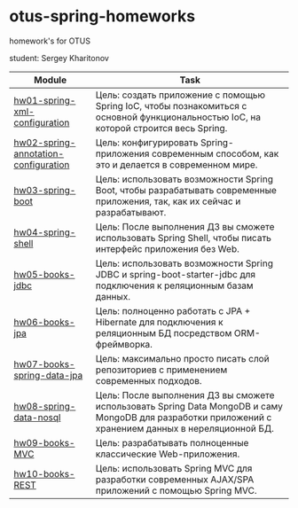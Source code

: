 # otus-spring-homeworks

homework's for OTUS

student: Sergey Kharitonov

|Module|Task|
--- | --- |
|[hw01-spring-xml-configuration](https://github.com/skharitonov95/otus-spring-homeworks/tree/master/hw01-spring-xml-configuration)|Цель: создать приложение с помощью Spring IoC, чтобы познакомиться с основной функциональностью IoC, на которой строится весь Spring.|
|[hw02-spring-annotation-configuration](https://github.com/skharitonov95/otus-spring-homeworks/tree/master/hw02-spring-annotation-configuration)|Цель: конфигурировать Spring-приложения современным способом, как это и делается в современном мире.|
|[hw03-spring-boot](https://github.com/skharitonov95/otus-spring-homeworks/tree/master/hw03-spring-boot)|Цель: использовать возможности Spring Boot, чтобы разрабатывать современные приложения, так, как их сейчас и разрабатывают.|
|[hw04-spring-shell](https://github.com/skharitonov95/otus-spring-homeworks/tree/master/hw04-spring-shell)|Цель: После выполнения ДЗ вы сможете использовать Spring Shell, чтобы писать интерфейс приложения без Web.|
|[hw05-books-jdbc](https://github.com/skharitonov95/otus-spring-homeworks/tree/master/hw05-books-jdbc)|Цель: использовать возможности Spring JDBC и spring-boot-starter-jdbc для подключения к реляционным базам данных.|
|[hw06-books-jpa](https://github.com/skharitonov95/otus-spring-homeworks/tree/master/hw06-books-jpa)|Цель: полноценно работать с JPA + Hibernate для подключения к реляционным БД посредством ORM-фреймворка.|
|[hw07-books-spring-data-jpa](https://github.com/skharitonov95/otus-spring-homeworks/tree/master/hw07-books-spring-data-jpa)|Цель: максимально просто писать слой репозиториев с применением современных подходов.|
|[hw08-spring-data-nosql](https://github.com/skharitonov95/otus-spring-homeworks/tree/master/hw08-spring-data-nosql)|Цель: После выполнения ДЗ вы сможете использовать Spring Data MongoDB и саму MongoDB для разработки приложений с хранением данных в нереляционной БД.|
|[hw09-books-MVC](https://github.com/skharitonov95/otus-spring-homeworks/tree/master/hw09-books-MVC)|Цель: разрабатывать полноценные классические Web-приложения.|
|[hw10-books-REST](https://github.com/skharitonov95/otus-spring-homeworks/tree/master/hw10-books-REST)|Цель: использовать Spring MVC для разработки современных AJAX/SPA приложений c помощью Spring MVC.|